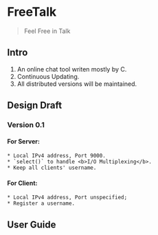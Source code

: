 # FreeTalk
> Feel Free in Talk

## Intro
1. An online chat tool writen mostly by C.
2. Continuous Updating.
3. All distributed versions will be maintained.

## Design Draft
### Version 0.1
#### For Server:
    * Local IPv4 address, Port 9000.
    * `select()` to handle <b>I/O Multiplexing</b>.
    * Keep all clients' username.
#### For Client:
    * Local IPv4 address, Port unspecified;
    * Register a username.

## User Guide
